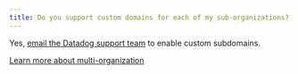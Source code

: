 ```yaml
---
title: Do you support custom domains for each of my sub-organizations?
---
```


Yes, [email the Datadog support team][1] to enable custom subdomains.

[Learn more about multi-organization][2]

[1]: /help/
[2]: /account_management/multi_organization/
